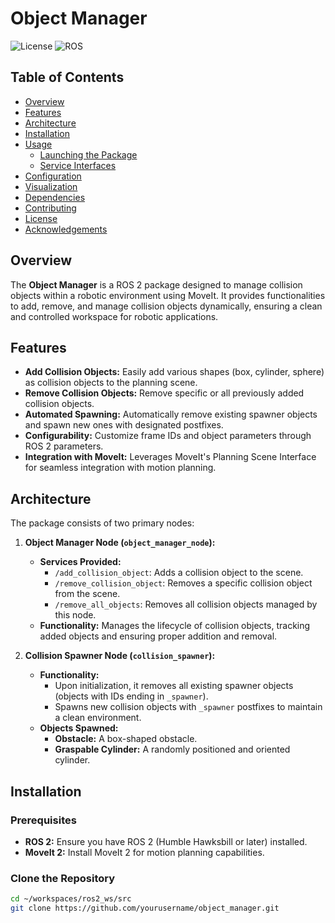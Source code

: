 # Object Manager

![License](https://img.shields.io/badge/license-Apache%202.0-blue.svg)
![ROS](https://img.shields.io/badge/ROS-2%20Humble-orange.svg)

## Table of Contents

- [Overview](#overview)
- [Features](#features)
- [Architecture](#architecture)
- [Installation](#installation)
- [Usage](#usage)
  - [Launching the Package](#launching-the-package)
  - [Service Interfaces](#service-interfaces)
- [Configuration](#configuration)
- [Visualization](#visualization)
- [Dependencies](#dependencies)
- [Contributing](#contributing)
- [License](#license)
- [Acknowledgements](#acknowledgements)

## Overview

The **Object Manager** is a ROS 2 package designed to manage collision objects within a robotic environment using MoveIt. It provides functionalities to add, remove, and manage collision objects dynamically, ensuring a clean and controlled workspace for robotic applications.

## Features

- **Add Collision Objects:** Easily add various shapes (box, cylinder, sphere) as collision objects to the planning scene.
- **Remove Collision Objects:** Remove specific or all previously added collision objects.
- **Automated Spawning:** Automatically remove existing spawner objects and spawn new ones with designated postfixes.
- **Configurability:** Customize frame IDs and object parameters through ROS 2 parameters.
- **Integration with MoveIt:** Leverages MoveIt's Planning Scene Interface for seamless integration with motion planning.

## Architecture

The package consists of two primary nodes:

1. **Object Manager Node (`object_manager_node`):**
   - **Services Provided:**
     - `/add_collision_object`: Adds a collision object to the scene.
     - `/remove_collision_object`: Removes a specific collision object from the scene.
     - `/remove_all_objects`: Removes all collision objects managed by this node.
   - **Functionality:** Manages the lifecycle of collision objects, tracking added objects and ensuring proper addition and removal.

2. **Collision Spawner Node (`collision_spawner`):**
   - **Functionality:**
     - Upon initialization, it removes all existing spawner objects (objects with IDs ending in `_spawner`).
     - Spawns new collision objects with `_spawner` postfixes to maintain a clean environment.
   - **Objects Spawned:**
     - **Obstacle:** A box-shaped obstacle.
     - **Graspable Cylinder:** A randomly positioned and oriented cylinder.

## Installation

### Prerequisites

- **ROS 2:** Ensure you have ROS 2 (Humble Hawksbill or later) installed.
- **MoveIt 2:** Install MoveIt 2 for motion planning capabilities.

### Clone the Repository

```bash
cd ~/workspaces/ros2_ws/src
git clone https://github.com/yourusername/object_manager.git
